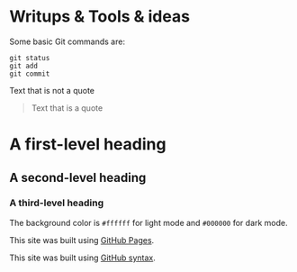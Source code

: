 # Writups & Tools & ideas

Some basic Git commands are:
```
git status
git add
git commit
```

Text that is not a quote

> Text that is a quote

# A first-level heading
## A second-level heading
### A third-level heading

The background color is `#ffffff` for light mode and `#000000` for dark mode.

This site was built using [GitHub Pages](https://pages.github.com/).

This site was built using [GitHub syntax](https://docs.github.com/fr/get-started/writing-on-github/getting-started-with-writing-and-formatting-on-github/basic-writing-and-formatting-syntax).


